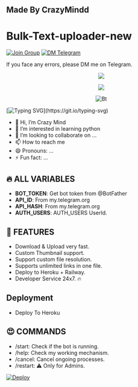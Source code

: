 ## Made By CrazyMindd
# Bulk-Text-uploader-new
[![Join Group](https://img.shields.io/badge/Join-Group-2CA5E0?logo=telegram)](https://t.me/crazy_mind_official_group)
[![DM Telegram](https://img.shields.io/badge/DM-Telegram-2CA5E0?logo=telegram)](https://t.me/Crazy_Mind_Official)

If you face any errors, please DM me on Telegram.
<p align="center">
  <a href="https://github.com/CrazyMindd/readme-typing-svg">
    <img src="https://readme-typing-svg.demolab.com/?lines=CRAZY%20MIND&font=Fira%20SemiBold&center=true&width=480&height=45&color=ff0000&vCenter=true&pause=1000&size=40" /></a>
</p>
<p align="center">
  <a href="https://github.com/CrazyMindd/readme-typing-svg">
    <img src="https://readme-typing-svg.demolab.com/?lines=App%20and%20BOT%20developer;2%2B%20years%20of%20coding%20experience;Always%20learning%20new%20things&font=Fira%20Code&center=true&width=500&height=45&color=f75c7e&vCenter=true&pause=1000&size=22" /></a>
</p>


<p align="center"><img src="https://github.com/CrazyMindd/CrazyMindd/assets/158000808/9264e6d9-77f5-46f1-bbf9-ff3db03de91b.gif" alt="Bt">

 [![Typing SVG](https://readme-typing-svg.herokuapp.com?color=%23F70B10&size=27&lines=This+is+CrazyMindd;+This+is+official+;github+account+Bro;)](https://git.io/typing-svg)

 
- 👋 Hi, I’m Crazy Mind
- 👀 I’m interested in learning python
- 💞️ I’m looking to collaborate on ...
- 📫 How to reach me 
- 😄 Pronouns: ...
- ⚡ Fun fact: ...

<!---
CrazyMindd/CrazyMindd is a ✨ special ✨ repository because its `README.md` (this file) appears on your GitHub profile.
You can click the Preview link to take a look at your changes.
--->


## 🔥 ALL VARIABLES
- **BOT_TOKEN**: Get bot token from @BotFather
- **API_ID**: From my.telegram.org
- **API_HASH**: From my.telegram.org
- **AUTH_USERS**: AUTH_USERS UserId.

## 🥰 FEATURES
- Download & Upload very fast.
- Custom Thumbnail support.
- Support custom file resolution.
- Supports unlimited links in one file.
- Deploy to Heroku + Railway.
- Developer Service 24x7. 🔥

## Deployment
- Deploy To Heroku

## 😍 COMMANDS
- /start: Check if the bot is running.
- /help: Check my working mechanism.
- /cancel: Cancel ongoing processes.
- /restart: ⚠️ Only for Admins.

[![Deploy](https://www.herokucdn.com/deploy/button.svg)](https://heroku.com/deploy?template=https://github.com/CrazyMindd/CrazyMindd-Bulk-Text-uploader-new)
